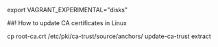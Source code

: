 export VAGRANT_EXPERIMENTAL="disks"

##! How to update CA certificates in Linux

cp root-ca.crt /etc/pki/ca-trust/source/anchors/ 
update-ca-trust extract

